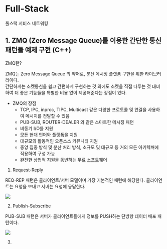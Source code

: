 # Full-Stack
풀스택 서비스 네트워킹

## 1. ZMQ (Zero Message Queue)를 이용한 간단한 통신 패턴들 예제 구현 (C++)


ZMQ란?

ZMQ는 Zero Message Queue 의 약어로, 분산 메시징 플랫폼 구현을 위한 라이브러리이다.     
간단하게는 소켓통신을 쉽고 간편하게 구현하는 것 외에도 소켓을 직접 다루는 것 대비하여 더 좋은 기능들을 특별한 비용 없이 제공해준다는 장점이 있다. 

+ ZMQ의 장점 
  + TCP, IPC, inproc, TIPC, Multicast 같은 다양한 프로토콜 및 연결을 사용하여 메시지를 전달할 수 있음    
  + PUB-SUB, ROUTER-DEALER 와 같은 스마트한 메시징 패턴   
  + 비동기 I/O를 지원     
  + 모든 현대 언어와 플랫폼을 지원    
  + 대규모의 활동적인 오픈소스 커뮤니티 지원     
  + 중앙 집중 방식 및 분산 처리 방식, 소규모 및 대규모 등 거의 모든 아키텍쳐에 적용하여 구성 가능    
  + 완전한 상업적 지원을 동반하는 무료 소프트웨어     


1) Request-Reply

REQ-REP 패턴은 클라이언트/서버 모델이며 가장 기본적인 패턴에 해당한다. 클라이언트는 요청을 보내고 서버는 요청에 응답한다.

<img src = "https://user-images.githubusercontent.com/73388615/149617609-f231f192-2cdb-4088-bf6d-891289d74074.png">

2) Publish-Subscribe    

PUB-SUB 패턴은 서버가 클라이언트들에게 정보를 PUSH하는 단방향 데이터 배포 패턴이다.

<img src = "https://user-images.githubusercontent.com/73388615/149617709-a25870a7-b767-439d-b2a9-c5cd7506d8e1.png">    

3) 
